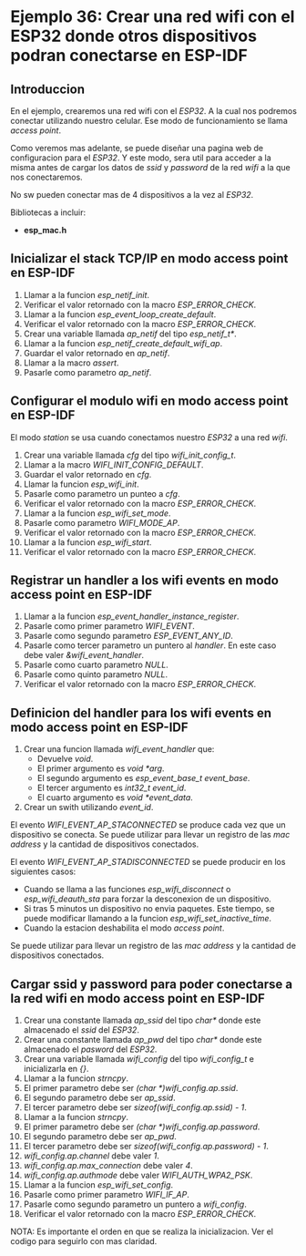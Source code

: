 # Ejemplo 36: Crear una red wifi con el ESP32 donde otros dispositivos podran conectarse en ESP-IDF

## Introduccion

En el ejemplo, crearemos una red wifi con el _ESP32_. A la cual nos podremos conectar utilizando nuestro celular. Ese modo de funcionamiento se llama _access point_.

Como veremos mas adelante, se puede diseñar una pagina web de configuracion para el _ESP32_. Y este modo, sera util para acceder a la misma antes de cargar los datos de _ssid_ y _password_ de la red _wifi_ a la que nos conectaremos.

No sw pueden conectar mas de 4 dispositivos a la vez al _ESP32_.

Bibliotecas a incluir:

- **esp_mac.h**

## Inicializar el stack TCP/IP en modo access point en ESP-IDF

1. Llamar a la funcion _esp_netif_init_.
2. Verificar el valor retornado con la macro _ESP_ERROR_CHECK_.
3. Llamar a la funcion _esp_event_loop_create_default_.
4. Verificar el valor retornado con la macro _ESP_ERROR_CHECK_.
5. Crear una variable llamada _ap_netif_ del tipo _esp_netif_t\*_.
6. Llamar a la funcion _esp_netif_create_default_wifi_ap_.
7. Guardar el valor retornado en _ap_netif_.
8. Llamar a la macro _assert_.
9. Pasarle como parametro _ap_netif_.

## Configurar el modulo wifi en modo access point en ESP-IDF

El modo _station_ se usa cuando conectamos nuestro _ESP32_ a una red _wifi_.

1. Crear una variable llamada _cfg_ del tipo _wifi_init_config_t_.
2. Llamar a la macro _WIFI_INIT_CONFIG_DEFAULT_.
3. Guardar el valor retornado en _cfg_.
4. Llamar la funcion _esp_wifi_init_.
5. Pasarle como parametro un punteo a _cfg_.
6. Verificar el valor retornado con la macro _ESP_ERROR_CHECK_.
7. Llamar a la funcion _esp_wifi_set_mode_.
8. Pasarle como parametro _WIFI_MODE_AP_.
9. Verificar el valor retornado con la macro _ESP_ERROR_CHECK_.
10. Llamar a la funcion _esp_wifi_start_.
11. Verificar el valor retornado con la macro _ESP_ERROR_CHECK_.

## Registrar un handler a los wifi events en modo access point en ESP-IDF

1. Llamar a la funcion _esp_event_handler_instance_register_.
2. Pasarle como primer parametro _WIFI_EVENT_.
3. Pasarle como segundo parametro _ESP_EVENT_ANY_ID_.
4. Pasarle como tercer parametro un puntero al _handler_. En este caso debe valer _&wifi_event_handler_.
5. Pasarle como cuarto parametro _NULL_.
6. Pasarle como quinto parametro _NULL_.
7. Verificar el valor retornado con la macro _ESP_ERROR_CHECK_.

## Definicion del handler para los wifi events en modo access point en ESP-IDF

1. Crear una funcion llamada _wifi_event_handler_ que:
   - Devuelve _void_.
   - El primer argumento es _void \*arg_.
   - El segundo argumento es _esp_event_base_t event_base_.
   - El tercer argumento es _int32_t event_id_.
   - El cuarto argumento es _void \*event_data_.
2. Crear un swith utilizando _event_id_.

El evento _WIFI_EVENT_AP_STACONNECTED_ se produce cada vez que un dispositivo se conecta. Se puede utilizar para llevar un registro de las _mac address_ y la cantidad de dispositivos conectados.

El evento _WIFI_EVENT_AP_STADISCONNECTED_ se puede producir en los siguientes casos:

- Cuando se llama a las funciones _esp_wifi_disconnect_ o _esp_wifi_deauth_sta_ para forzar la desconexion de un dispositivo.
- Si tras 5 minutos un dispositivo no envia paquetes. Este tiempo, se puede modificar llamando a la funcion _esp_wifi_set_inactive_time_.
- Cuando la estacion deshabilita el modo _access point_.

Se puede utilizar para llevar un registro de las _mac address_ y la cantidad de dispositivos conectados.

## Cargar ssid y password para poder conectarse a la red wifi en modo access point en ESP-IDF

1. Crear una constante llamada _ap_ssid_ del tipo _char\*_ donde este almacenado el _ssid_ del _ESP32_.
2. Crear una constante llamada _ap_pwd_ del tipo _char\*_ donde este almacenado el _pasword_ del _ESP32_.
3. Crear una variable llamada _wifi_config_ del tipo _wifi_config_t_ e inicializarla en _{}_.
4. Llamar a la funcion _strncpy_.
5. El primer parametro debe ser _(char \*)wifi_config.ap.ssid_.
6. El segundo parametro debe ser _ap_ssid_.
7. El tercer parametro debe ser _sizeof(wifi_config.ap.ssid) - 1_.
8. Llamar a la funcion _strncpy_.
9. El primer parametro debe ser _(char \*)wifi_config.ap.password_.
10. El segundo parametro debe ser _ap_pwd_.
11. El tercer parametro debe ser _sizeof(wifi_config.ap.password) - 1_.
12. _wifi_config.ap.channel_ debe valer _1_.
13. _wifi_config.ap.max_connection_ debe valer _4_.
14. _wifi_config.ap.authmode_ debe valer _WIFI_AUTH_WPA2_PSK_.
15. Llamar a la funcion _esp_wifi_set_config_.
16. Pasarle como primer parametro _WIFI_IF_AP_.
17. Pasarle como segundo parametro un puntero a _wifi_config_.
18. Verificar el valor retornado con la macro _ESP_ERROR_CHECK_.

NOTA: Es importante el orden en que se realiza la inicializacion. Ver el codigo para seguirlo con mas claridad.
